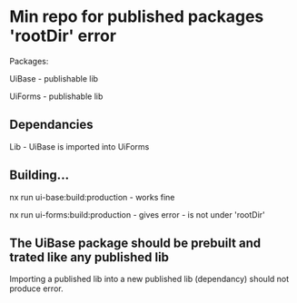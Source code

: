 # Min repo for published packages 'rootDir' error

Packages:

UiBase - publishable lib

UiForms - publishable lib

## Dependancies

Lib - UiBase is imported into UiForms

## Building...

nx run ui-base:build:production - works fine

nx run ui-forms:build:production - gives error - is not under 'rootDir'

## The UiBase package should be prebuilt and trated like any published lib

Importing a published lib into a new published lib (dependancy) should not produce error.
